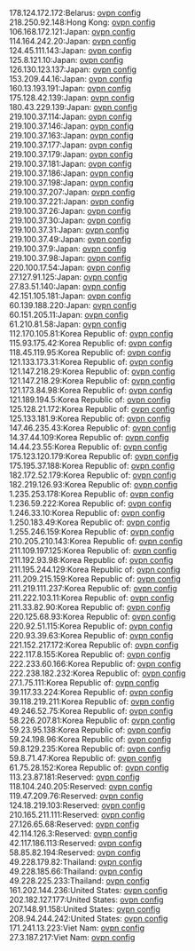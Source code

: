 178.124.172.172:Belarus: [ovpn config](vpn/178_124_172_172.ovpn)  
218.250.92.148:Hong Kong: [ovpn config](vpn/218_250_92_148.ovpn)  
106.168.172.121:Japan: [ovpn config](vpn/106_168_172_121.ovpn)  
114.164.242.20:Japan: [ovpn config](vpn/114_164_242_20.ovpn)  
124.45.111.143:Japan: [ovpn config](vpn/124_45_111_143.ovpn)  
125.8.121.10:Japan: [ovpn config](vpn/125_8_121_10.ovpn)  
126.130.123.137:Japan: [ovpn config](vpn/126_130_123_137.ovpn)  
153.209.44.16:Japan: [ovpn config](vpn/153_209_44_16.ovpn)  
160.13.193.191:Japan: [ovpn config](vpn/160_13_193_191.ovpn)  
175.128.42.139:Japan: [ovpn config](vpn/175_128_42_139.ovpn)  
180.43.229.139:Japan: [ovpn config](vpn/180_43_229_139.ovpn)  
219.100.37.114:Japan: [ovpn config](vpn/219_100_37_114.ovpn)  
219.100.37.146:Japan: [ovpn config](vpn/219_100_37_146.ovpn)  
219.100.37.163:Japan: [ovpn config](vpn/219_100_37_163.ovpn)  
219.100.37.177:Japan: [ovpn config](vpn/219_100_37_177.ovpn)  
219.100.37.179:Japan: [ovpn config](vpn/219_100_37_179.ovpn)  
219.100.37.181:Japan: [ovpn config](vpn/219_100_37_181.ovpn)  
219.100.37.186:Japan: [ovpn config](vpn/219_100_37_186.ovpn)  
219.100.37.198:Japan: [ovpn config](vpn/219_100_37_198.ovpn)  
219.100.37.207:Japan: [ovpn config](vpn/219_100_37_207.ovpn)  
219.100.37.221:Japan: [ovpn config](vpn/219_100_37_221.ovpn)  
219.100.37.26:Japan: [ovpn config](vpn/219_100_37_26.ovpn)  
219.100.37.30:Japan: [ovpn config](vpn/219_100_37_30.ovpn)  
219.100.37.31:Japan: [ovpn config](vpn/219_100_37_31.ovpn)  
219.100.37.49:Japan: [ovpn config](vpn/219_100_37_49.ovpn)  
219.100.37.9:Japan: [ovpn config](vpn/219_100_37_9.ovpn)  
219.100.37.98:Japan: [ovpn config](vpn/219_100_37_98.ovpn)  
220.100.17.54:Japan: [ovpn config](vpn/220_100_17_54.ovpn)  
27.127.91.125:Japan: [ovpn config](vpn/27_127_91_125.ovpn)  
27.83.51.140:Japan: [ovpn config](vpn/27_83_51_140.ovpn)  
42.151.105.181:Japan: [ovpn config](vpn/42_151_105_181.ovpn)  
60.139.188.220:Japan: [ovpn config](vpn/60_139_188_220.ovpn)  
60.151.205.11:Japan: [ovpn config](vpn/60_151_205_11.ovpn)  
61.210.81.58:Japan: [ovpn config](vpn/61_210_81_58.ovpn)  
112.170.105.81:Korea Republic of: [ovpn config](vpn/112_170_105_81.ovpn)  
115.93.175.42:Korea Republic of: [ovpn config](vpn/115_93_175_42.ovpn)  
118.45.119.95:Korea Republic of: [ovpn config](vpn/118_45_119_95.ovpn)  
121.133.173.31:Korea Republic of: [ovpn config](vpn/121_133_173_31.ovpn)  
121.147.218.29:Korea Republic of: [ovpn config](vpn/121_147_218_29.ovpn)  
121.147.218.29:Korea Republic of: [ovpn config](vpn/121_147_218_29.ovpn)  
121.173.84.98:Korea Republic of: [ovpn config](vpn/121_173_84_98.ovpn)  
121.189.194.5:Korea Republic of: [ovpn config](vpn/121_189_194_5.ovpn)  
125.128.21.172:Korea Republic of: [ovpn config](vpn/125_128_21_172.ovpn)  
125.133.181.9:Korea Republic of: [ovpn config](vpn/125_133_181_9.ovpn)  
147.46.235.43:Korea Republic of: [ovpn config](vpn/147_46_235_43.ovpn)  
14.37.44.109:Korea Republic of: [ovpn config](vpn/14_37_44_109.ovpn)  
14.44.23.55:Korea Republic of: [ovpn config](vpn/14_44_23_55.ovpn)  
175.123.120.179:Korea Republic of: [ovpn config](vpn/175_123_120_179.ovpn)  
175.195.37.188:Korea Republic of: [ovpn config](vpn/175_195_37_188.ovpn)  
182.172.52.179:Korea Republic of: [ovpn config](vpn/182_172_52_179.ovpn)  
182.219.126.93:Korea Republic of: [ovpn config](vpn/182_219_126_93.ovpn)  
1.235.253.178:Korea Republic of: [ovpn config](vpn/1_235_253_178.ovpn)  
1.236.59.222:Korea Republic of: [ovpn config](vpn/1_236_59_222.ovpn)  
1.246.33.10:Korea Republic of: [ovpn config](vpn/1_246_33_10.ovpn)  
1.250.183.49:Korea Republic of: [ovpn config](vpn/1_250_183_49.ovpn)  
1.255.246.159:Korea Republic of: [ovpn config](vpn/1_255_246_159.ovpn)  
210.205.210.143:Korea Republic of: [ovpn config](vpn/210_205_210_143.ovpn)  
211.109.197.125:Korea Republic of: [ovpn config](vpn/211_109_197_125.ovpn)  
211.192.93.98:Korea Republic of: [ovpn config](vpn/211_192_93_98.ovpn)  
211.195.244.129:Korea Republic of: [ovpn config](vpn/211_195_244_129.ovpn)  
211.209.215.159:Korea Republic of: [ovpn config](vpn/211_209_215_159.ovpn)  
211.219.111.237:Korea Republic of: [ovpn config](vpn/211_219_111_237.ovpn)  
211.222.103.11:Korea Republic of: [ovpn config](vpn/211_222_103_11.ovpn)  
211.33.82.90:Korea Republic of: [ovpn config](vpn/211_33_82_90.ovpn)  
220.125.68.93:Korea Republic of: [ovpn config](vpn/220_125_68_93.ovpn)  
220.92.51.115:Korea Republic of: [ovpn config](vpn/220_92_51_115.ovpn)  
220.93.39.63:Korea Republic of: [ovpn config](vpn/220_93_39_63.ovpn)  
221.152.217.172:Korea Republic of: [ovpn config](vpn/221_152_217_172.ovpn)  
222.117.8.155:Korea Republic of: [ovpn config](vpn/222_117_8_155.ovpn)  
222.233.60.166:Korea Republic of: [ovpn config](vpn/222_233_60_166.ovpn)  
222.238.182.232:Korea Republic of: [ovpn config](vpn/222_238_182_232.ovpn)  
27.1.75.111:Korea Republic of: [ovpn config](vpn/27_1_75_111.ovpn)  
39.117.33.224:Korea Republic of: [ovpn config](vpn/39_117_33_224.ovpn)  
39.118.219.211:Korea Republic of: [ovpn config](vpn/39_118_219_211.ovpn)  
49.246.52.75:Korea Republic of: [ovpn config](vpn/49_246_52_75.ovpn)  
58.226.207.81:Korea Republic of: [ovpn config](vpn/58_226_207_81.ovpn)  
59.23.95.138:Korea Republic of: [ovpn config](vpn/59_23_95_138.ovpn)  
59.24.198.96:Korea Republic of: [ovpn config](vpn/59_24_198_96.ovpn)  
59.8.129.235:Korea Republic of: [ovpn config](vpn/59_8_129_235.ovpn)  
59.8.71.47:Korea Republic of: [ovpn config](vpn/59_8_71_47.ovpn)  
61.75.28.152:Korea Republic of: [ovpn config](vpn/61_75_28_152.ovpn)  
113.23.87.181:Reserved: [ovpn config](vpn/113_23_87_181.ovpn)  
118.104.240.205:Reserved: [ovpn config](vpn/118_104_240_205.ovpn)  
119.47.209.76:Reserved: [ovpn config](vpn/119_47_209_76.ovpn)  
124.18.219.103:Reserved: [ovpn config](vpn/124_18_219_103.ovpn)  
210.165.211.111:Reserved: [ovpn config](vpn/210_165_211_111.ovpn)  
27.126.65.68:Reserved: [ovpn config](vpn/27_126_65_68.ovpn)  
42.114.126.3:Reserved: [ovpn config](vpn/42_114_126_3.ovpn)  
42.117.186.113:Reserved: [ovpn config](vpn/42_117_186_113.ovpn)  
58.85.82.194:Reserved: [ovpn config](vpn/58_85_82_194.ovpn)  
49.228.179.82:Thailand: [ovpn config](vpn/49_228_179_82.ovpn)  
49.228.185.66:Thailand: [ovpn config](vpn/49_228_185_66.ovpn)  
49.228.225.233:Thailand: [ovpn config](vpn/49_228_225_233.ovpn)  
161.202.144.236:United States: [ovpn config](vpn/161_202_144_236.ovpn)  
202.182.127.177:United States: [ovpn config](vpn/202_182_127_177.ovpn)  
207.148.91.158:United States: [ovpn config](vpn/207_148_91_158.ovpn)  
208.94.244.242:United States: [ovpn config](vpn/208_94_244_242.ovpn)  
171.241.13.223:Viet Nam: [ovpn config](vpn/171_241_13_223.ovpn)  
27.3.187.217:Viet Nam: [ovpn config](vpn/27_3_187_217.ovpn)  
